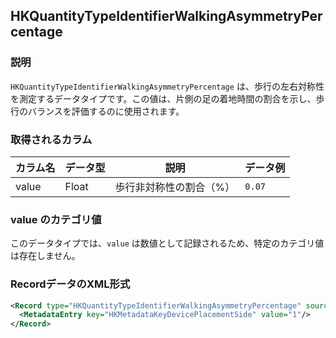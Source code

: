 ## HKQuantityTypeIdentifierWalkingAsymmetryPercentage

### 説明

`HKQuantityTypeIdentifierWalkingAsymmetryPercentage` は、歩行の左右対称性を測定するデータタイプです。この値は、片側の足の着地時間の割合を示し、歩行のバランスを評価するのに使用されます。

### 取得されるカラム

| カラム名 | データ型 | 説明                    | データ例 |
| -------- | -------- | ----------------------- | -------- |
| value    | Float    | 歩行非対称性の割合（%） | `0.07`   |

### value のカテゴリ値

このデータタイプでは、`value` は数値として記録されるため、特定のカテゴリ値は存在しません。

### RecordデータのXML形式

```xml
<Record type="HKQuantityTypeIdentifierWalkingAsymmetryPercentage" sourceName="hellomyzn13" sourceVersion="17.6.1" device="<<HKDevice: 0x3037e97c0>, name:iPhone, manufacturer:Apple Inc., model:iPhone, hardware:iPhone16,1, software:17.6.1, creation date:2024-08-31 17:17:55 +0000>" unit="%" creationDate="2025-01-01 20:27:40 +0900" startDate="2025-01-01 18:11:16 +0900" endDate="2025-01-01 18:11:38 +0900" value="0">
  <MetadataEntry key="HKMetadataKeyDevicePlacementSide" value="1"/>
</Record>
```
